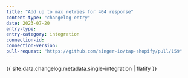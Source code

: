 ```yaml
---
title: "Add up to max retries for 404 response"
content-type: "changelog-entry"
date: 2023-07-20
entry-type: 
entry-category: integration
connection-id: 
connection-version: 
pull-request: "https://github.com/singer-io/tap-shopify/pull/159"
---
```

{{ site.data.changelog.metadata.single-integration | flatify }}